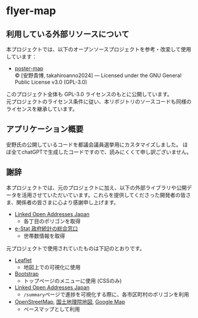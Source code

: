 # flyer-map
## 利用している外部リソースについて
本プロジェクトでは、以下のオープンソースプロジェクトを参考・改変して使用しています：

- [poster-map](https://github.com/takahiroanno2024/poster-map/)  
  © [安野貴博, takahiroanno2024] — Licensed under the GNU General Public License v3.0 (GPL-3.0)

このプロジェクト全体も GPL-3.0 ライセンスのもとに公開しています。  
元プロジェクトのライセンス条件に従い、本リポジトリのソースコードも同様のライセンスを継承しています。

## アプリケーション概要
安野氏の公開しているコードを都議会議員選挙用にカスタマイズしました。
ほぼ全てchatGPTで生成したコードですので、読みにくくて申し訳ございません。

## 謝辞
本プロジェクトでは、元のプロジェクトに加え、以下の外部ライブラリや公開データを活用させていただいています。これらを提供してくださった開発者の皆さま、関係者の皆さまに心より感謝申し上げます。
- [Linked Open Addresses Japan](https://uedayou.net/loa/)
    - 各丁目のポリゴンを取得
- [e-Stat 政府統計の総合窓口](https://www.e-stat.go.jp/)
    - 世帯数情報を取得

元プロジェクトで使用されていたものは下記のとおりです。
- [Leaflet](https://leafletjs.com/)
    - 地図上での可視化に使用
- [Bootstrap](https://getbootstrap.jp/)
    - トップページのメニューに使用 (CSSのみ)
- [Linked Open Addresses Japan](https://uedayou.net/loa/)
    - `/summary`ページで進捗を可視化する際に、各市区町村のポリゴンを利用
- [OpenStreetMap](https://www.openstreetmap.org/copyright), [国土地理院地図](https://maps.gsi.go.jp/development/ichiran.html), [Google Map](https://www.google.com/maps)
    - ベースマップとして利用


